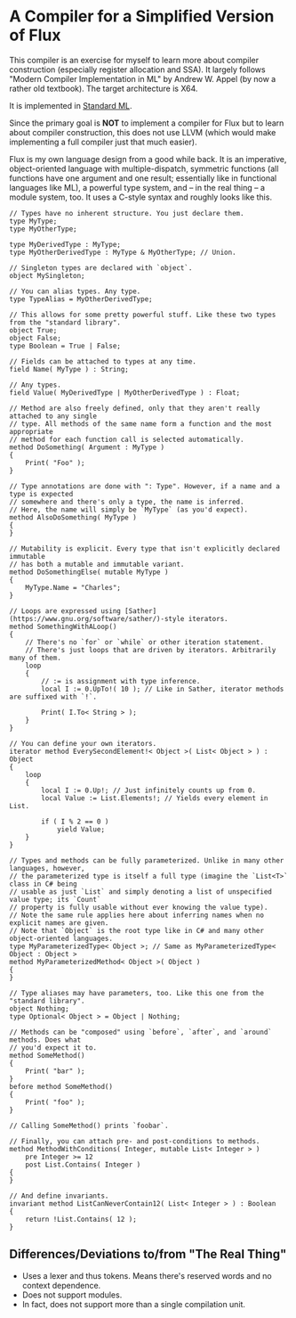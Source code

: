 # A Compiler for a Simplified Version of Flux

This compiler is an exercise for myself to learn more about compiler construction (especially register allocation and SSA). It largely follows "Modern Compiler Implementation in ML" by Andrew W. Appel (by now a rather old textbook). The target architecture is X64.

It is implemented in [Standard ML](https://www.smlnj.org/).

Since the primary goal is __NOT__ to implement a compiler for Flux but to learn about compiler construction, this does not use LLVM (which would make implementing a full compiler just that much easier).

Flux is my own language design from a good while back. It is an imperative, object-oriented language with multiple-dispatch, symmetric functions (all functions have one argument and one result; essentially like in functional languages like ML), a powerful type system, and &ndash; in the real thing &ndash; a module system, too. It uses a C-style syntax and roughly looks like this.

```
// Types have no inherent structure. You just declare them.
type MyType;
type MyOtherType;

type MyDerivedType : MyType;
type MyOtherDerivedType : MyType & MyOtherType; // Union.

// Singleton types are declared with `object`.
object MySingleton;

// You can alias types. Any type.
type TypeAlias = MyOtherDerivedType;

// This allows for some pretty powerful stuff. Like these two types from the "standard library".
object True;
object False;
type Boolean = True | False;

// Fields can be attached to types at any time.
field Name( MyType ) : String;

// Any types.
field Value( MyDerivedType | MyOtherDerivedType ) : Float;

// Method are also freely defined, only that they aren't really attached to any single
// type. All methods of the same name form a function and the most appropriate
// method for each function call is selected automatically.
method DoSomething( Argument : MyType )
{
	Print( "Foo" );
}

// Type annotations are done with ": Type". However, if a name and a type is expected
// somewhere and there's only a type, the name is inferred.
// Here, the name will simply be `MyType` (as you'd expect).
method AlsoDoSomething( MyType )
{
}

// Mutability is explicit. Every type that isn't explicitly declared immutable
// has both a mutable and immutable variant.
method DoSomethingElse( mutable MyType )
{
	MyType.Name = "Charles";
}

// Loops are expressed using [Sather](https://www.gnu.org/software/sather/)-style iterators.
method SomethingWithALoop()
{
	// There's no `for` or `while` or other iteration statement.
	// There's just loops that are driven by iterators. Arbitrarily many of them.
	loop
	{
		// := is assignment with type inference.
		local I := 0.UpTo!( 10 ); // Like in Sather, iterator methods are suffixed with `!`.

		Print( I.To< String > );
	}
}

// You can define your own iterators.
iterator method EverySecondElement!< Object >( List< Object > ) : Object
{
	loop
	{
		local I := 0.Up!; // Just infinitely counts up from 0.
		local Value := List.Elements!; // Yields every element in List.

		if ( I % 2 == 0 )
			yield Value;
	}
}

// Types and methods can be fully parameterized. Unlike in many other languages, however,
// the parameterized type is itself a full type (imagine the `List<T>` class in C# being
// usable as just `List` and simply denoting a list of unspecified value type; its `Count`
// property is fully usable without ever knowing the value type).
// Note the same rule applies here about inferring names when no explicit names are given.
// Note that `Object` is the root type like in C# and many other object-oriented languages.
type MyParameterizedType< Object >; // Same as MyParameterizedType< Object : Object >
method MyParameterizedMethod< Object >( Object )
{
}

// Type aliases may have parameters, too. Like this one from the "standard library".
object Nothing;
type Optional< Object > = Object | Nothing;

// Methods can be "composed" using `before`, `after`, and `around` methods. Does what
// you'd expect it to.
method SomeMethod()
{
	Print( "bar" );
}
before method SomeMethod()
{
	Print( "foo" );
}

// Calling SomeMethod() prints `foobar`.

// Finally, you can attach pre- and post-conditions to methods.
method MethodWithConditions( Integer, mutable List< Integer > )
	pre Integer >= 12
	post List.Contains( Integer )
{
}

// And define invariants.
invariant method ListCanNeverContain12( List< Integer > ) : Boolean
{
	return !List.Contains( 12 );
}
```

## Differences/Deviations to/from "The Real Thing"

- Uses a lexer and thus tokens. Means there's reserved words and no context dependence.
- Does not support modules.
- In fact, does not support more than a single compilation unit.

